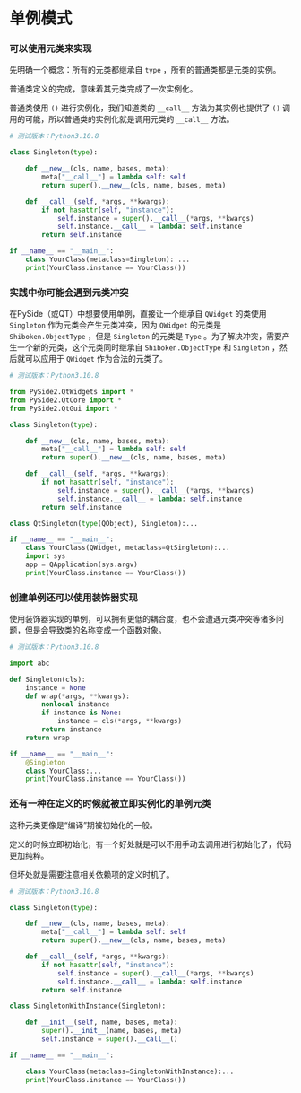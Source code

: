 单例模式
================================================================================

### 可以使用元类来实现

先明确一个概念：所有的元类都继承自 `type` ，所有的普通类都是元类的实例。

普通类定义的完成，意味着其元类完成了一次实例化。

普通类使用 `()` 进行实例化，我们知道类的 `__call__` 方法为其实例也提供了 `()` 调用的可能，所以普通类的实例化就是调用元类的 `__call__` 方法。

```python
# 测试版本：Python3.10.8

class Singleton(type):

    def __new__(cls, name, bases, meta):
        meta["__call__"] = lambda self: self
        return super().__new__(cls, name, bases, meta)

    def __call__(self, *args, **kwargs):
        if not hasattr(self, "instance"):
            self.instance = super().__call__(*args, **kwargs)
            self.instance.__call__ = lambda: self.instance
        return self.instance

if __name__ == "__main__":
    class YourClass(metaclass=Singleton): ...
    print(YourClass.instance == YourClass())
```

### 实践中你可能会遇到元类冲突

在PySide（或QT）中想要使用单例，直接让一个继承自 `QWidget` 的类使用 `Singleton` 作为元类会产生元类冲突，因为 `QWidget` 的元类是 `Shiboken.ObjectType` ，但是 `Singleton` 的元类是 `Type` 。为了解决冲突，需要产生一个新的元类，这个元类同时继承自 `Shiboken.ObjectType` 和 `Singleton` ，然后就可以应用于 `QWidget` 作为合法的元类了。

```python
# 测试版本：Python3.10.8

from PySide2.QtWidgets import *
from PySide2.QtCore import *
from PySide2.QtGui import *

class Singleton(type):

    def __new__(cls, name, bases, meta):
        meta["__call__"] = lambda self: self
        return super().__new__(cls, name, bases, meta)

    def __call__(self, *args, **kwargs):
        if not hasattr(self, "instance"):
            self.instance = super().__call__(*args, **kwargs)
            self.instance.__call__ = lambda: self.instance
        return self.instance

class QtSingleton(type(QObject), Singleton):...

if __name__ == "__main__":
    class YourClass(QWidget, metaclass=QtSingleton):...
    import sys
    app = QApplication(sys.argv)
    print(YourClass.instance == YourClass())
```

### 创建单例还可以使用装饰器实现

使用装饰器实现的单例，可以拥有更低的耦合度，也不会遭遇元类冲突等诸多问题，但是会导致类的名称变成一个函数对象。

```python
# 测试版本：Python3.10.8

import abc

def Singleton(cls):
    instance = None
    def wrap(*args, **kwargs):
        nonlocal instance
        if instance is None:
            instance = cls(*args, **kwargs)
        return instance
    return wrap

if __name__ == "__main__":
    @Singleton
    class YourClass:...
    print(YourClass.instance == YourClass())
```

### 还有一种在定义的时候就被立即实例化的单例元类

这种元类更像是“编译”期被初始化的一般。

定义的时候立即初始化，有一个好处就是可以不用手动去调用进行初始化了，代码更加纯粹。

但坏处就是需要注意相关依赖项的定义时机了。

```python
# 测试版本：Python3.10.8

class Singleton(type):

    def __new__(cls, name, bases, meta):
        meta["__call__"] = lambda self: self
        return super().__new__(cls, name, bases, meta)

    def __call__(self, *args, **kwargs):
        if not hasattr(self, "instance"):
            self.instance = super().__call__(*args, **kwargs)
            self.instance.__call__ = lambda: self.instance
        return self.instance

class SingletonWithInstance(Singleton):

    def __init__(self, name, bases, meta):
        super().__init__(name, bases, meta)
        self.instance = super().__call__()

if __name__ == "__main__":

    class YourClass(metaclass=SingletonWithInstance):...
    print(YourClass.instance == YourClass())
```
